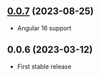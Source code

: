 ## [0.0.7](https://github.com/ethan-far/ngx-window/compare/v0.0.6...v0.0.7) (2023-08-25)

* Angular 16 support

## 0.0.6 (2023-03-12)

* First stable release
